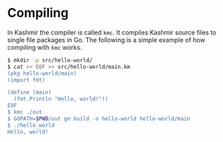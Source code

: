 # Compiling

In Kashmir the compiler is called `kmc`. It compiles Kashmir source
files to single file packages in Go. The following is a simple
example of how compiling with `kmc` works.

```bash
$ mkdir -p src/hello-world/
$ cat << EOF >> src/hello-world/main.km
(pkg hello-world/main)
(import fmt)

(define (main)
  (fmt.Println "Hello, world!"))
EOF  
$ kmc ./out
$ GOPATH=$PWD/out go build -o hello-world hello-world/main
$ ./hello_world
Hello, world!
```

